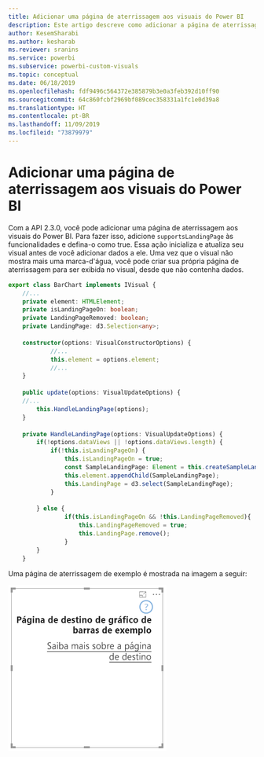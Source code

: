```yaml
---
title: Adicionar uma página de aterrissagem aos visuais do Power BI
description: Este artigo descreve como adicionar a página de aterrissagem a visuais do Power BI.
author: KesemSharabi
ms.author: kesharab
ms.reviewer: sranins
ms.service: powerbi
ms.subservice: powerbi-custom-visuals
ms.topic: conceptual
ms.date: 06/18/2019
ms.openlocfilehash: fdf9496c564372e385879b3e0a3feb392d10ff90
ms.sourcegitcommit: 64c860fcbf2969bf089cec358331a1fc1e0d39a8
ms.translationtype: HT
ms.contentlocale: pt-BR
ms.lasthandoff: 11/09/2019
ms.locfileid: "73879979"
---
```

# <a name="add-a-landing-page-to-your-power-bi-visuals"></a>Adicionar uma página de aterrissagem aos visuais do Power BI

Com a API 2.3.0, você pode adicionar uma página de aterrissagem aos visuais do Power BI. Para fazer isso, adicione `supportsLandingPage` às funcionalidades e defina-o como true. Essa ação inicializa e atualiza seu visual antes de você adicionar dados a ele. Uma vez que o visual não mostra mais uma marca-d'água, você pode criar sua própria página de aterrissagem para ser exibida no visual, desde que não contenha dados.

```typescript
export class BarChart implements IVisual {
    //...
    private element: HTMLElement;
    private isLandingPageOn: boolean;
    private LandingPageRemoved: boolean;
    private LandingPage: d3.Selection<any>;

    constructor(options: VisualConstructorOptions) {
            //...
            this.element = options.element;
            //...
    }

    public update(options: VisualUpdateOptions) {
    //...
        this.HandleLandingPage(options);
    }

    private HandleLandingPage(options: VisualUpdateOptions) {
        if(!options.dataViews || !options.dataViews.length) {
            if(!this.isLandingPageOn) {
                this.isLandingPageOn = true;
                const SampleLandingPage: Element = this.createSampleLandingPage(); //create a landing page
                this.element.appendChild(SampleLandingPage);
                this.LandingPage = d3.select(SampleLandingPage);
            }

        } else {
                if(this.isLandingPageOn && !this.LandingPageRemoved){
                    this.LandingPageRemoved = true;
                    this.LandingPage.remove();
                }
        }
    }
```

Uma página de aterrissagem de exemplo é mostrada na imagem a seguir:

![captura de tela da página de aterrissagem](./media/landing-page.png)
